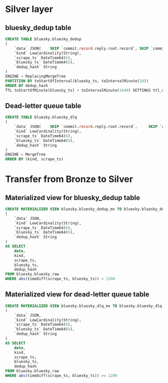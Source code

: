 # Silver layer

## bluesky_dedup table

```sql
CREATE TABLE bluesky.bluesky_dedup
(
	`data` JSON(	SKIP `commit.record.reply.root.record`, SKIP `commit.record.value.value`),
	`kind` LowCardinality(String),
	`scrape_ts` DateTime64(6),
	`bluesky_ts` DateTime64(6),
	`dedup_hash` String
)
ENGINE = ReplacingMergeTree
PARTITION BY toStartOfInterval(bluesky_ts, toIntervalMinute(20))
ORDER BY dedup_hash
TTL toStartOfMinute(bluesky_ts) + toIntervalMinute(1440) SETTINGS ttl_only_drop_parts=1
```

## Dead-letter queue table

```sql
CREATE TABLE bluesky.bluesky_dlq
(
	`data` JSON(	SKIP `commit.record.reply.root.record`, 	SKIP `commit.record.value.value`),
	`kind` LowCardinality(String),
	`scrape_ts` DateTime64(6),
	`bluesky_ts` DateTime64(6),
	`dedup_hash` String
)
ENGINE = MergeTree
ORDER BY (kind, scrape_ts)
```

# Transfer from Bronze to Silver

## Materialized view for bluesky_dedup table

```sql
CREATE MATERIALIZED VIEW bluesky.bluesky_dedup_mv TO bluesky.bluesky_dedup
(
	`data` JSON,
	`kind` LowCardinality(String),
	`scrape_ts` DateTime64(6),
	`bluesky_ts` DateTime64(6),
	`dedup_hash` String
)
AS SELECT
	data,
	kind,
	scrape_ts,
	bluesky_ts,
	dedup_hash
FROM bluesky.bluesky_raw
WHERE abs(timeDiff(scrape_ts, bluesky_ts)) < 1200
```


## Materialized view for dead-letter queue table

```sql
CREATE MATERIALIZED VIEW bluesky.bluesky_dlq_mv TO bluesky.bluesky_dlq
(
	`data` JSON,
	`kind` LowCardinality(String),
	`scrape_ts` DateTime64(6),
	`bluesky_ts` DateTime64(6),
	`dedup_hash` String
)
AS SELECT
	data,
	kind,
	scrape_ts,
	bluesky_ts,
	dedup_hash
FROM bluesky.bluesky_raw
WHERE abs(timeDiff(scrape_ts, bluesky_ts)) >= 1200
```




